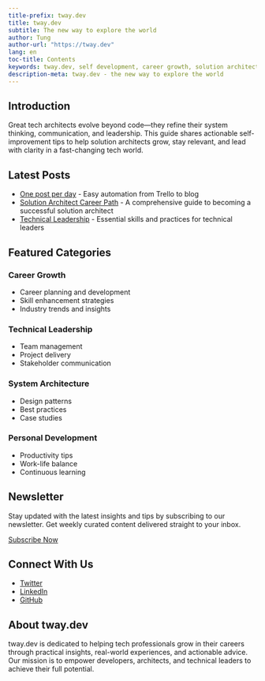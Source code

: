 ```yaml
---
title-prefix: tway.dev
title: tway.dev
subtitle: The new way to explore the world
author: Tung
author-url: "https://tway.dev"
lang: en
toc-title: Contents
keywords: tway.dev, self development, career growth, solution architect, technical leader
description-meta: tway.dev - the new way to explore the world
---
```


## Introduction

Great tech architects evolve beyond code—they refine their system thinking, communication, and leadership. This guide shares actionable self-improvement tips to help solution architects grow, stay relevant, and lead with clarity in a fast-changing tech world.

## Latest Posts

- [One post per day](/posts/one-post-per-day) - Easy automation from Trello to blog
- [Solution Architect Career Path](/posts/solution-architect-career-path) - A comprehensive guide to becoming a successful solution architect
- [Technical Leadership](/posts/technical-leadership) - Essential skills and practices for technical leaders

## Featured Categories

### Career Growth
- Career planning and development
- Skill enhancement strategies
- Industry trends and insights

### Technical Leadership
- Team management
- Project delivery
- Stakeholder communication

### System Architecture
- Design patterns
- Best practices
- Case studies

### Personal Development
- Productivity tips
- Work-life balance
- Continuous learning

## Newsletter

Stay updated with the latest insights and tips by subscribing to our newsletter. Get weekly curated content delivered straight to your inbox.

[Subscribe Now](#)

## Connect With Us

- [Twitter](https://twitter.com/twaydev)
- [LinkedIn](https://linkedin.com/in/twaydev)
- [GitHub](https://github.com/twaydev)

## About tway.dev

tway.dev is dedicated to helping tech professionals grow in their careers through practical insights, real-world experiences, and actionable advice. Our mission is to empower developers, architects, and technical leaders to achieve their full potential.

